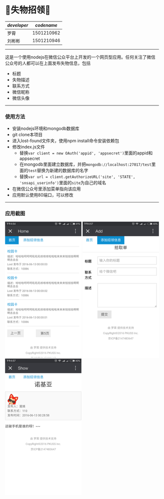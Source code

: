 # :imp:失物招领:imp:

| *developer* | *codename* |
|---|---|
|罗霄|1501210962|
|刘彬彬|1501210946|

---

这是一个使用nodejs在微信公众平台上开发的一个网页型应用。任何关注了微信公众号的人都可以在上面发布失物信息，包括

- 标题
- 失物描述
- 联系方式
- 微信昵称
- 微信头像

---

### 使用方法

- 安装nodejs环境和mongodb数据库
- git clone本项目
- 进入lost-found文件夹，使用npm install命令安装依赖包
- 修改index.js文件
  - 替换`var client = new OAuth('appid', 'appsecret')`里面的appid和appsecret
  - 在mongodb里面建立数据库，并把`mongodb://localhost:27017/test`里面的`test`替换为新建的数据库的名字
  - 替换`var url = client.getAuthorizeURL('site', 'STATE', 'snsapi_userinfo')`里面的`site`为自己的域名
- 在微信公众号里添加菜单指向该应用
- 应用默认使用80端口，可以修改

---

### 应用截图

<img src="https://raw.githubusercontent.com/lostinscau/lost-found/master/screenshots/home.png" width="250"/>
<img src="https://raw.githubusercontent.com/lostinscau/lost-found/master/screenshots/add.png" width="250"/>
<img src="https://raw.githubusercontent.com/lostinscau/lost-found/master/screenshots/show.png" width="250"/>
